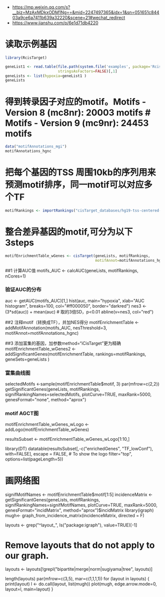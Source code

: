 - https://mp.weixin.qq.com/s?__biz=MzAxMDkxODM1Ng==&mid=2247497365&idx=1&sn=051651c84403a9ce6a7411b639a32220&scene=21#wechat_redirect
- https://www.jianshu.com/p/6e1d71db4220
# 读取示例基因
```r
library(RcisTarget)

geneList1 <- read.table(file.path(system.file('examples', package='RcisTarget'), "hypoxiaGeneSet.txt"), 
                        stringsAsFactors=FALSE)[,1]
geneLists <- list(hypoxia=geneList1 ) 
geneLists
```

# 得到转录因子对应的motif。Motifs - Version 8 (mc8nr): 20003 motifs # Motifs - Version 9 (mc9nr): 24453 motifs
```r
data("motifAnnotations_mgi")
motifAnnotations_hgnc 
```
# 把每个基因的TSS 周围10kb的序列用来预测motif排序，同一motif可以对应多个TF
```r
motifRankings <- importRankings("cisTarget_databases/hg19-tss-centered-10kb-7species.mc9nr.feather")
```
# 整合差异基因的motif,可分为以下3steps
```r
motifEnrichmentTable_wGenes <- cisTarget(geneLists, motifRankings,
                                         motifAnnot=motifAnnotations_hgnc)
```

##1 计算AUC值
motifs_AUC <- calcAUC(geneLists, motifRankings, nCores=1)
### 验证AUC的分布
auc <- getAUC(motifs_AUC)[1,]
hist(auc, main="hypoxia", xlab="AUC histogram",
     breaks=100, col="#ff000050", border="darkred")
nes3 <- (3*sd(auc)) + mean(auc) # 取的3倍SD，p<0.01
abline(v=nes3, col="red")

##2 注释motif（转换成TF），并加NES得分
motifEnrichmentTable <- addMotifAnnotation(motifs_AUC, nesThreshold=3,
motifAnnot=motifAnnotations_hgnc)

##3 添加富集的基因，加参数method=“iCisTarget”更为精确
motifEnrichmentTable_wGenes2 <- addSignificantGenes(motifEnrichmentTable,
                                                   rankings=motifRankings, 
                                                   geneSets=geneLists
                                                   )
### 富集曲线图
selectedMotifs <-sample(motifEnrichmentTable$motif, 3)
par(mfrow=c(2,2))
getSignificantGenes(geneLists, 
                    motifRankings,
                    signifRankingNames=selectedMotifs,
                    plotCurve=TRUE, maxRank=5000, genesFormat="none",
                    method="aprox")

### motif AGCT图
motifEnrichmentTable_wGenes_wLogo <- addLogo(motifEnrichmentTable_wGenes)

resultsSubset <- motifEnrichmentTable_wGenes_wLogo[1:10,]

library(DT)
datatable(resultsSubset[,-c("enrichedGenes", "TF_lowConf"), with=FALSE], 
          escape = FALSE, # To show the logo
          filter="top", options=list(pageLength=5))


# 画网络图
signifMotifNames <- motifEnrichmentTable$motif[1:5]
incidenceMatrix <- getSignificantGenes(geneLists, 
                                       motifRankings,
                                       signifRankingNames=signifMotifNames,
                                       plotCurve=TRUE, maxRank=5000, 
                                       genesFormat="incidMatrix",
                                       method="aprox")$incidMatrix
library(igraph)
mugh<- graph_from_incidence_matrix(incidenceMatrix, directed = F)

layouts <- grep("^layout_", ls("package:igraph"), value=TRUE)[-1] 
# Remove layouts that do not apply to our graph.
layouts <- layouts[!grepl("bipartite|merge|norm|sugiyama|tree", layouts)]


length(layouts)
par(mfrow=c(3,5), mar=c(1,1,1,1))
for (layout in layouts) {
  print(layout)
  l <- do.call(layout, list(mugh)) 
  plot(mugh, edge.arrow.mode=0, layout=l, main=layout) }







